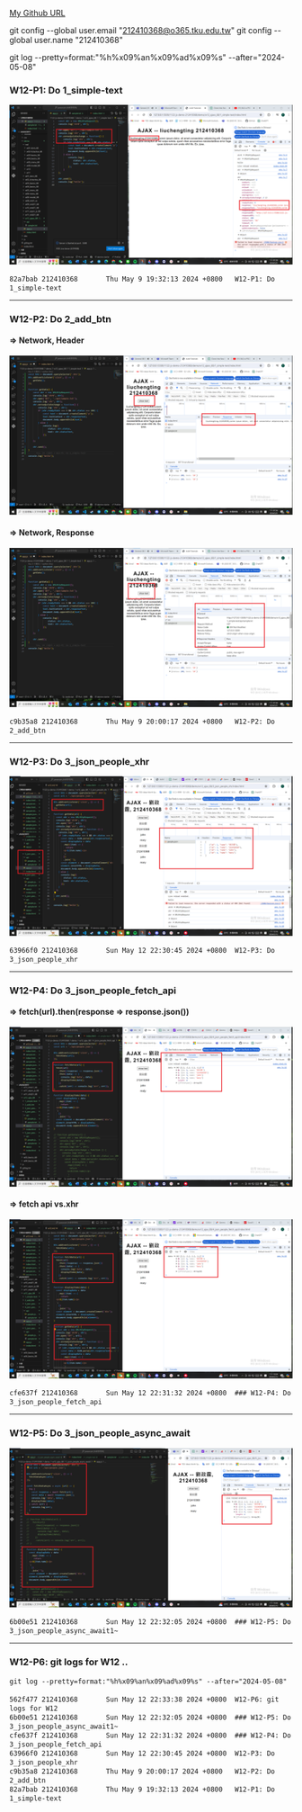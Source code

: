 [My Github URL](https://github.com/github212410368/1122-js-demo-212410368.git)

git config --global user.email "212410368@o365.tku.edu.tw"
git config --global user.name "212410368"

git log --pretty=format:"%h%x09%an%x09%ad%x09%s" --after="2024-05-08"


### W12-P1: Do 1_simple-text
 
![](w12-p1.png)
 
```
82a7bab 212410368       Thu May 9 19:32:13 2024 +0800   W12-P1: Do 1_simple-text
```
 
---

### W12-P2: Do 2_add_btn
 
#### => Network, Header
 
![](w12-p2-1.png)
 
#### => Network, Response
 
![](w12-p2-2.png)
 
```
c9b35a8 212410368       Thu May 9 20:00:17 2024 +0800   W12-P2: Do 2_add_btn
```
 
---

### W12-P3: Do 3_json_people_xhr
 
![](w12-p3.png)
 
```
63966f0 212410368       Sun May 12 22:30:45 2024 +0800  W12-P3: Do 3_json_people_xhr
```
 
---

### W12-P4: Do 3_json_people_fetch_api 
 
#### => fetch(url).then(response => response.json())
 
![](w12-p4-1.png)
 
#### => fetch api vs.xhr
 
![](w12-p4-2.png)
 
```
cfe637f 212410368       Sun May 12 22:31:32 2024 +0800  ### W12-P4: Do 3_json_people_fetch_api
```
 
---

### W12-P5: Do 3_json_people_async_await
 
![](w12-p5.png)
 
```
6b00e51 212410368       Sun May 12 22:32:05 2024 +0800  ### W12-P5: Do 3_json_people_async_await1~
```
 
---

### W12-P6: git logs for W12 ..
 
```
git log --pretty=format:"%h%x09%an%x09%ad%x09%s" --after="2024-05-08"

562f477 212410368       Sun May 12 22:33:38 2024 +0800  W12-P6: git logs for W12
6b00e51 212410368       Sun May 12 22:32:05 2024 +0800  ### W12-P5: Do 3_json_people_async_await1~
cfe637f 212410368       Sun May 12 22:31:32 2024 +0800  ### W12-P4: Do 3_json_people_fetch_api
63966f0 212410368       Sun May 12 22:30:45 2024 +0800  W12-P3: Do 3_json_people_xhr
c9b35a8 212410368       Thu May 9 20:00:17 2024 +0800   W12-P2: Do 2_add_btn
82a7bab 212410368       Thu May 9 19:32:13 2024 +0800   W12-P1: Do 1_simple-text
 
```